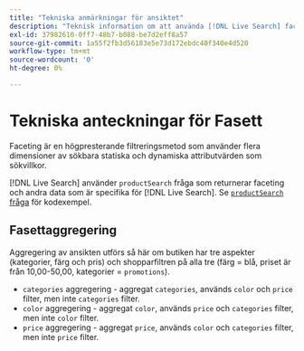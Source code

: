 ```yaml
---
title: "Tekniska anmärkningar för ansiktet"
description: "Teknisk information om att använda [!DNL Live Search] facets."
exl-id: 37982610-0ff7-48b7-b088-be7d2eff8a57
source-git-commit: 1a55f2fb3d56183e5e73d172ebdc40f340e4d520
workflow-type: tm+mt
source-wordcount: '0'
ht-degree: 0%

---
```


# Tekniska anteckningar för Fasett

Faceting är en högpresterande filtreringsmetod som använder flera dimensioner av sökbara statiska och dynamiska attributvärden som sökvillkor.

[!DNL Live Search] använder `productSearch` fråga som returnerar faceting och andra data som är specifika för [!DNL Live Search]. Se [`productSearch` fråga](https://developer.adobe.com/commerce/webapi/graphql/schema/live-search/queries/product-search/) för kodexempel.

## Fasettaggregering

Aggregering av ansikten utförs så här om butiken har tre aspekter (kategorier, färg och pris) och shopparfiltren på alla tre (färg = blå, priset är från 10,00-50,00, kategorier = `promotions`).

* `categories` aggregering - aggregat `categories`, används `color` och `price` filter, men inte `categories` filter.
* `color` aggregering - aggregat `color`, används `price` och `categories` filter, men inte `color` filter.
* `price` aggregering - aggregat `price`, används `color` och `categories` filter, men inte `price` filter.
